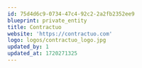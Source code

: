 ```yaml
---
id: 75d4d6c9-0734-47c4-92c2-2a2fb2352ee9
blueprint: private_entity
title: Contractuo
website: 'https://contractuo.com'
logo: logos/contractuo_logo.jpg
updated_by: 1
updated_at: 1720271325
---
```

